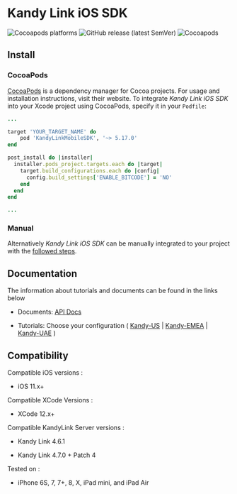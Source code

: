 # Kandy Link iOS SDK

<p>
    <img alt="Cocoapods platforms" src="https://img.shields.io/cocoapods/p/KandyLinkMobileSDK">
    <img alt="GitHub release (latest SemVer)" src="https://img.shields.io/github/v/release/kandy-io/kandy-link-ios-sdk">
    <img alt="Cocoapods" src="https://img.shields.io/cocoapods/v/KandyLinkMobileSDK">
</p>

## Install

### CocoaPods

[CocoaPods](https://cocoapods.org/pods/KandyLinkMobileSDK) is a dependency manager for Cocoa projects. For usage and installation instructions, visit their website. To integrate *Kandy Link iOS SDK* into your Xcode project using CocoaPods, specify it in your `Podfile`:

```ruby
...

target 'YOUR_TARGET_NAME' do
    pod 'KandyLinkMobileSDK', '~> 5.17.0'
end

post_install do |installer|
  installer.pods_project.targets.each do |target|
    target.build_configurations.each do |config|
      config.build_settings['ENABLE_BITCODE'] = 'NO'
    end
  end
end

...
```

### Manual

Alternatively *Kandy Link iOS SDK* can be manually integrated to your project with the [followed steps](https://kandy-io.github.io/kandy-link-ios-sdk/tutorials/#/?id=manual-installation-after-v5170).  

## Documentation

The information about tutorials and documents can be found in the links below

* Documents: [API Docs](https://kandy-io.github.io/kandy-link-ios-sdk/docs)

* Tutorials: Choose your configuration ( [Kandy-US](https://kandy-io.github.io/kandy-link-ios-sdk/tutorials/?SUBSCRIPTIONFQDN=spidr-ucc.genband.com&WEBSOCKETFQDN=spidr-ucc.genband.com&ICESERVER1=turn-ucc-1.genband.com&ICESERVER2=turn-ucc-2.genband.com) | [Kandy-EMEA](https://kandy-io.github.io/kandy-link-ios-sdk/tutorials/?SUBSCRIPTIONFQDN=spidr-em.genband.com&WEBSOCKETFQDN=spidr-em.genband.com&ICESERVER1=turn-em-1.genband.com&ICESERVER2=turn-em-2.genband.com) | [Kandy-UAE](https://kandy-io.github.io/kandy-link-ios-sdk/tutorials/?SUBSCRIPTIONFQDN=ct-webrtc.etisalat.ae&WEBSOCKETFQDN=ct-webrtc.etisalat.ae&ICESERVER1=ct-turn1.etisalat.ae&ICESERVER2=ct-turn2.etisalat.ae) )

## Compatibility

Compatible iOS versions :

* iOS 11.x+

Compatible XCode Versions :

* XCode 12.x+

Compatible KandyLink Server versions :

* Kandy Link 4.6.1

* Kandy Link 4.7.0 + Patch 4

Tested on :

* iPhone 6S, 7, 7+, 8, X, iPad mini, and iPad Air

